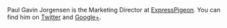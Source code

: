 Paul Gavin Jorgensen is the Marketing Director at [ExpressPigeon](http://expresspigeon.com). You can find him on [Twitter](https://twitter.com/pgjorg)
and [Google+](https://plus.google.com/u/0/113221459500319088976/posts).